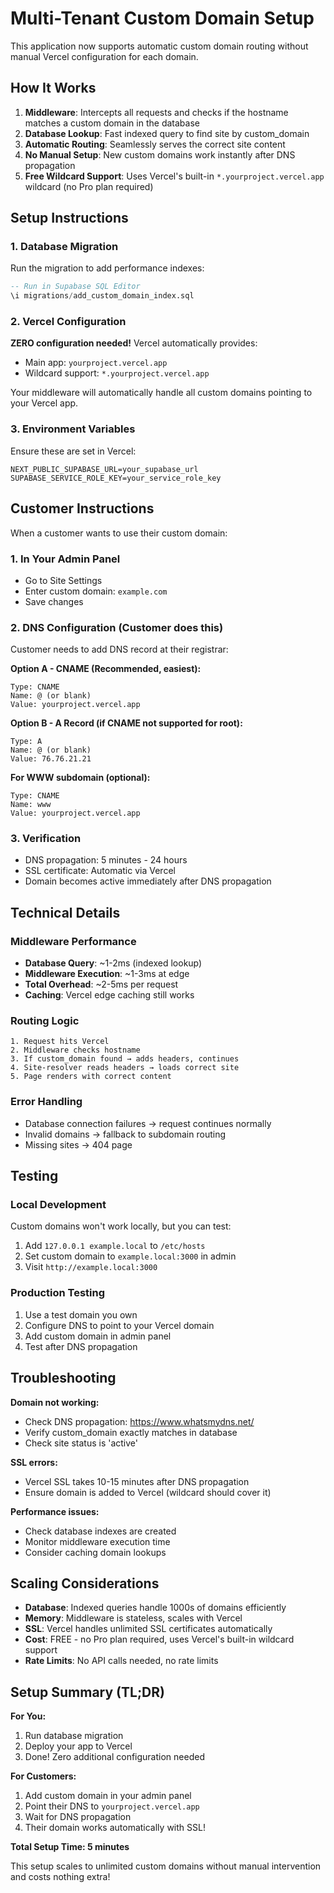 # Multi-Tenant Custom Domain Setup

This application now supports automatic custom domain routing without manual Vercel configuration for each domain.

## How It Works

1. **Middleware**: Intercepts all requests and checks if the hostname matches a custom domain in the database
2. **Database Lookup**: Fast indexed query to find site by custom_domain
3. **Automatic Routing**: Seamlessly serves the correct site content
4. **No Manual Setup**: New custom domains work instantly after DNS propagation
5. **Free Wildcard Support**: Uses Vercel's built-in `*.yourproject.vercel.app` wildcard (no Pro plan required)

## Setup Instructions

### 1. Database Migration
Run the migration to add performance indexes:
```sql
-- Run in Supabase SQL Editor
\i migrations/add_custom_domain_index.sql
```

### 2. Vercel Configuration
**ZERO configuration needed!** Vercel automatically provides:
- Main app: `yourproject.vercel.app`
- Wildcard support: `*.yourproject.vercel.app`

Your middleware will automatically handle all custom domains pointing to your Vercel app.

### 3. Environment Variables
Ensure these are set in Vercel:
```
NEXT_PUBLIC_SUPABASE_URL=your_supabase_url
SUPABASE_SERVICE_ROLE_KEY=your_service_role_key
```

## Customer Instructions

When a customer wants to use their custom domain:

### 1. In Your Admin Panel
- Go to Site Settings
- Enter custom domain: `example.com`
- Save changes

### 2. DNS Configuration (Customer does this)
Customer needs to add DNS record at their registrar:

**Option A - CNAME (Recommended, easiest):**
```
Type: CNAME
Name: @ (or blank)
Value: yourproject.vercel.app
```

**Option B - A Record (if CNAME not supported for root):**
```
Type: A
Name: @ (or blank)
Value: 76.76.21.21
```

**For WWW subdomain (optional):**
```
Type: CNAME  
Name: www
Value: yourproject.vercel.app
```

### 3. Verification
- DNS propagation: 5 minutes - 24 hours
- SSL certificate: Automatic via Vercel
- Domain becomes active immediately after DNS propagation

## Technical Details

### Middleware Performance
- **Database Query**: ~1-2ms (indexed lookup)
- **Middleware Execution**: ~1-3ms at edge
- **Total Overhead**: ~2-5ms per request
- **Caching**: Vercel edge caching still works

### Routing Logic
```
1. Request hits Vercel
2. Middleware checks hostname
3. If custom_domain found → adds headers, continues
4. Site-resolver reads headers → loads correct site
5. Page renders with correct content
```

### Error Handling
- Database connection failures → request continues normally
- Invalid domains → fallback to subdomain routing
- Missing sites → 404 page

## Testing

### Local Development
Custom domains won't work locally, but you can test:

1. Add `127.0.0.1 example.local` to `/etc/hosts`
2. Set custom domain to `example.local:3000` in admin
3. Visit `http://example.local:3000`

### Production Testing
1. Use a test domain you own
2. Configure DNS to point to your Vercel domain
3. Add custom domain in admin panel
4. Test after DNS propagation

## Troubleshooting

**Domain not working:**
- Check DNS propagation: https://www.whatsmydns.net/
- Verify custom_domain exactly matches in database
- Check site status is 'active'

**SSL errors:**
- Vercel SSL takes 10-15 minutes after DNS propagation
- Ensure domain is added to Vercel (wildcard should cover it)

**Performance issues:**
- Check database indexes are created
- Monitor middleware execution time
- Consider caching domain lookups

## Scaling Considerations

- **Database**: Indexed queries handle 1000s of domains efficiently
- **Memory**: Middleware is stateless, scales with Vercel
- **SSL**: Vercel handles unlimited SSL certificates automatically
- **Cost**: FREE - no Pro plan required, uses Vercel's built-in wildcard support
- **Rate Limits**: No API calls needed, no rate limits

## Setup Summary (TL;DR)

**For You:**
1. Run database migration
2. Deploy your app to Vercel
3. Done! Zero additional configuration needed

**For Customers:**
1. Add custom domain in your admin panel
2. Point their DNS to `yourproject.vercel.app`
3. Wait for DNS propagation
4. Their domain works automatically with SSL!

**Total Setup Time: 5 minutes**

This setup scales to unlimited custom domains without manual intervention and costs nothing extra!